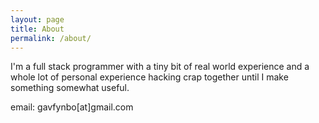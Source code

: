 ```yaml
---
layout: page
title: About
permalink: /about/
---
```


I'm a full stack programmer with a tiny bit of real world experience and a whole lot of personal experience hacking crap together until I make something somewhat useful.

email: gavfynbo[at]gmail.com
